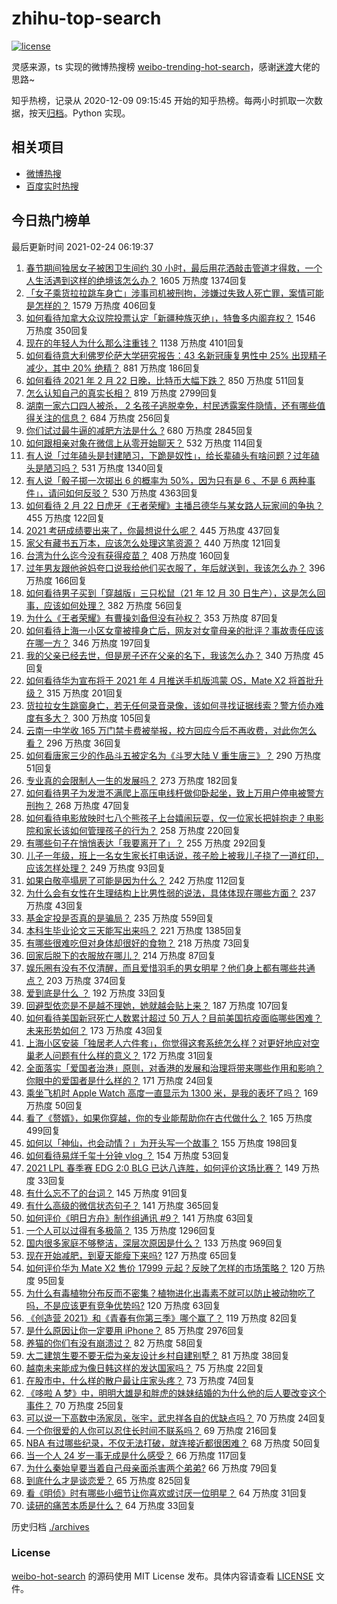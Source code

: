 # zhihu-top-search

[![license](https://img.shields.io/github/license/Arrackisarookie/zhihu-top-search)](https://github.com/Arrackisarookie/zhihu-top-search/blob/master/LICENSE)

灵感来源，ts 实现的微博热搜榜 [weibo-trending-hot-search](https://github.com/justjavac/weibo-trending-hot-search)，感谢[迷渡](https://github.com/justjavac)大佬的思路~

知乎热榜，记录从 2020-12-09 09:15:45 开始的知乎热榜。每两小时抓取一次数据，按天[归档](./archives)。Python 实现。

## 相关项目
+ [微博热搜](https://github.com/Arrackisarookie/weibo-hot-search)
+ [百度实时热搜](https://github.com/Arrackisarookie/baidu-hot-search)

## 今日热门榜单

<!-- Rank Begin -->

最后更新时间 2021-02-24 06:19:37

1. [春节期间独居女子被困卫生间约 30 小时，最后用花洒敲击管道才得救，一个人生活遇到这样的绝境该怎么办？](https://www.zhihu.com/question/445102164) 1605 万热度 1374回复
1. [「女子乘货拉拉跳车身亡」涉事司机被刑拘，涉嫌过失致人死亡罪，案情可能是怎样的？](https://www.zhihu.com/question/445981125) 1579 万热度 406回复
1. [如何看待加拿大众议院投票认定「新疆种族灭绝」，特鲁多内阁弃权？](https://www.zhihu.com/question/445945386) 1546 万热度 350回复
1. [现在的年轻人为什么那么注重钱？](https://www.zhihu.com/question/440570935) 1138 万热度 4101回复
1. [如何看待意大利佛罗伦萨大学研究报告：43 名新冠康复男性中 25% 出现精子减少，其中 20% 绝精？](https://www.zhihu.com/question/445741792) 881 万热度 186回复
1. [如何看待 2021 年 2 月 22 日晚，比特币大幅下跌？](https://www.zhihu.com/question/445826356) 850 万热度 511回复
1. [怎么认知自己的真实长相？](https://www.zhihu.com/question/325038574) 819 万热度 2799回复
1. [湖南一家六口四人被杀， 2 名孩子逃脱幸免，村民透露案件隐情，还有哪些值得关注的信息？](https://www.zhihu.com/question/445726362) 684 万热度 256回复
1. [你们试过最牛逼的减肥方法是什么 ?](https://www.zhihu.com/question/357332126) 680 万热度 2845回复
1. [如何跟相亲对象在微信上从零开始聊天？](https://www.zhihu.com/question/265792380) 532 万热度 114回复
1. [有人说「过年磕头是封建陋习，下跪是奴性」，给长辈磕头有啥问题？过年磕头是陋习吗？](https://www.zhihu.com/question/367268909) 531 万热度 1340回复
1. [有人说「骰子掷一次掷出 6 的概率为 50%，因为只有是 6 、不是 6 两种事件」，请问如何反驳？](https://www.zhihu.com/question/330972557) 530 万热度 4363回复
1. [如何看待 2 月 22 日虎牙《王者荣耀》主播吕德华与某女路人玩家间的争执？](https://www.zhihu.com/question/445700668) 455 万热度 122回复
1. [2021 考研成绩要出来了，你最想说什么呢？](https://www.zhihu.com/question/445321890) 445 万热度 437回复
1. [家父有藏书五万本，应该怎么处理这笔资源？](https://www.zhihu.com/question/445645653) 440 万热度 121回复
1. [台湾为什么迄今没有获得疫苗？](https://www.zhihu.com/question/445736710) 408 万热度 160回复
1. [过年男友跟他爸妈夸口说我给他们买衣服了，年后就送到，我该怎么办？](https://www.zhihu.com/question/445509834) 396 万热度 166回复
1. [如何看待男子买到「穿越版」三只松鼠（21 年 12 月 30 日生产），这是怎么回事，应该如何处理？](https://www.zhihu.com/question/445543821) 382 万热度 56回复
1. [为什么《王者荣耀》有曹操刘备但没有孙权？](https://www.zhihu.com/question/445426169) 353 万热度 87回复
1. [如何看待上海一小区女童被撞身亡后，网友对女童母亲的批评？事故责任应该在哪一方？](https://www.zhihu.com/question/445872757) 346 万热度 197回复
1. [我的父亲已经去世，但是房子还在父亲的名下，我该怎么办？](https://www.zhihu.com/question/444363719) 340 万热度 45回复
1. [如何看待华为宣布将于 2021 年 4 月推送手机版鸿蒙 OS，Mate X2 将首批升级？](https://www.zhihu.com/question/445803824) 315 万热度 201回复
1. [货拉拉女生跳窗身亡，若无任何录音录像，该如何寻找证据线索？警方侦办难度有多大？](https://www.zhihu.com/question/445878685) 300 万热度 105回复
1. [云南一中学收 165 万门禁卡费被举报，校方回应今后不再收费，对此你怎么看？](https://www.zhihu.com/question/445737309) 296 万热度 36回复
1. [如何看唐家三少的作品斗五被定名为《斗罗大陆 V 重生唐三》？](https://www.zhihu.com/question/445447806) 290 万热度 51回复
1. [专业真的会限制人一生的发展吗？](https://www.zhihu.com/question/444852842) 273 万热度 182回复
1. [如何看待男子为发泄不满爬上高压电线杆做仰卧起坐，致上万用户停电被警方刑拘？](https://www.zhihu.com/question/445926800) 268 万热度 47回复
1. [如何看待电影放映时七八个熊孩子上台嬉闹玩耍，仅一位家长把娃抱走？电影院和家长该如何管理孩子的行为？](https://www.zhihu.com/question/445752517) 258 万热度 220回复
1. [有哪些句子在悄悄表达「我要离开了」？](https://www.zhihu.com/question/440637432) 255 万热度 292回复
1. [儿子一年级，班上一名女生家长打电话说，孩子脸上被我儿子挠了一道红印，应该怎样处理？](https://www.zhihu.com/question/438950620) 249 万热度 93回复
1. [如果白敬亭塌房了可能是因为什么？](https://www.zhihu.com/question/442718067) 242 万热度 112回复
1. [为什么会有女性在生理结构上比男性弱的说法，具体体现在哪些方面？](https://www.zhihu.com/question/444357475) 237 万热度 43回复
1. [基金定投是否真的是骗局？](https://www.zhihu.com/question/21896324) 235 万热度 559回复
1. [本科生毕业论文三天能写出来吗？](https://www.zhihu.com/question/318584992) 221 万热度 1385回复
1. [有哪些很难吃但对身体却很好的食物？](https://www.zhihu.com/question/438629235) 218 万热度 73回复
1. [回家后脱下的衣服放在哪儿？](https://www.zhihu.com/question/445389210) 214 万热度 87回复
1. [娱乐圈有没有不仅清醒，而且爱惜羽毛的男女明星？他们身上都有哪些共通点？](https://www.zhihu.com/question/429670963) 203 万热度 374回复
1. [爱到底是什么 ？](https://www.zhihu.com/question/444126370) 192 万热度 33回复
1. [回避型依恋是不是越不理她，她就越会贴上来？](https://www.zhihu.com/question/435640356) 187 万热度 107回复
1. [如何看待美国新冠死亡人数累计超过 50 万人？目前美国抗疫面临哪些困难？未来形势如何？](https://www.zhihu.com/question/445875235) 173 万热度 43回复
1. [上海小区安装「独居老人六件套」，你觉得这套系统怎么样？对更好地应对空巢老人问题有什么样的意义？](https://www.zhihu.com/question/445763028) 172 万热度 31回复
1. [全面落实「爱国者治港」原则，对香港的发展和治理将带来哪些作用和影响？你眼中的爱国者是什么样的？](https://www.zhihu.com/question/445782320) 171 万热度 24回复
1. [乘坐飞机时 Apple Watch 高度一直显示为 1300 米，是我的表坏了吗？](https://www.zhihu.com/question/444075293) 169 万热度 50回复
1. [看了《赘婿》，如果你穿越，你的专业能帮助你在古代做什么？](https://www.zhihu.com/question/445585821) 165 万热度 499回复
1. [如何以「神仙，也会动情？」为开头写一个故事？](https://www.zhihu.com/question/432901492) 155 万热度 198回复
1. [如何看待易烊千玺十分钟 vlog ？](https://www.zhihu.com/question/445976166) 154 万热度 53回复
1. [2021 LPL 春季赛 EDG 2:0 BLG 已达八连胜，如何评价这场比赛？](https://www.zhihu.com/question/445943781) 149 万热度 33回复
1. [有什么忘不了的台词？](https://www.zhihu.com/question/444259461) 145 万热度 91回复
1. [有什么高级的微信状态句子？](https://www.zhihu.com/question/440750252) 141 万热度 365回复
1. [如何评价《明日方舟》制作组通讯 #9？](https://www.zhihu.com/question/445945839) 141 万热度 63回复
1. [一个人可以过得有多极简？](https://www.zhihu.com/question/265827355) 135 万热度 1296回复
1. [国内很多家庭不够整洁，深层次原因是什么？](https://www.zhihu.com/question/401778961) 133 万热度 969回复
1. [现在开始减肥，到夏天能瘦下来吗?](https://www.zhihu.com/question/445556435) 127 万热度 65回复
1. [如何评价华为 Mate X2 售价 17999 元起？反映了怎样的市场策略？](https://www.zhihu.com/question/445805023) 120 万热度 95回复
1. [为什么有毒植物分布反而不密集？植物进化出毒素不就可以防止被动物吃了吗，不是应该更有竞争优势吗?](https://www.zhihu.com/question/445030637) 120 万热度 63回复
1. [《创造营 2021》和《青春有你第三季》哪个赢了？](https://www.zhihu.com/question/445493884) 119 万热度 82回复
1. [是什么原因让你一定要用 iPhone？](https://www.zhihu.com/question/404878335) 85 万热度 2976回复
1. [养猫的你们有没有崩溃过？](https://www.zhihu.com/question/445304014) 82 万热度 58回复
1. [大二建筑生要不要无偿为亲友设计乡村自建别墅？](https://www.zhihu.com/question/445326537) 81 万热度 38回复
1. [越南未来能成为像日韩这样的发达国家吗？](https://www.zhihu.com/question/444791247) 75 万热度 22回复
1. [在股市中，什么样的散户最让庄家头疼？](https://www.zhihu.com/question/316561088) 73 万热度 74回复
1. [《哆啦 A 梦》中，明明大雄是和胖虎的妹妹结婚的为什么他的后人要改变这个事件？](https://www.zhihu.com/question/66532629) 70 万热度 25回复
1. [可以说一下高数中汤家凤，张宇，武忠祥各自的优缺点吗？](https://www.zhihu.com/question/424184877) 70 万热度 24回复
1. [一个你很爱的人你可以忍住长时间不联系吗？](https://www.zhihu.com/question/443159519) 69 万热度 216回复
1. [NBA 有过哪些纪录，不仅无法打破，就连接近都很困难？](https://www.zhihu.com/question/445288965) 68 万热度 50回复
1. [当一个人 24 岁一事无成是什么感受？](https://www.zhihu.com/question/300782068) 66 万热度 117回复
1. [为什么秦始皇要当着自己母亲面杀害两个弟弟?](https://www.zhihu.com/question/435612189) 66 万热度 79回复
1. [到底什么才是谈恋爱？](https://www.zhihu.com/question/383928922) 65 万热度 825回复
1. [看《明侦》时有哪些小细节让你喜欢或讨厌一位明星？](https://www.zhihu.com/question/444854679) 64 万热度 31回复
1. [读研的痛苦本质是什么？](https://www.zhihu.com/question/441072611) 64 万热度 33回复
<!-- Rank End -->

历史归档 [./archives](./archives)

### License

[weibo-hot-search](https://github.com/Arrackisarookie/zhihu-top-search) 的源码使用 MIT License 发布。具体内容请查看 [LICENSE](./LICENSE) 文件。
